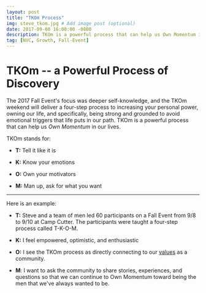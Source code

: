 ```yaml
---
layout: post
title: "TKOm Process"
img: steve_tkom.jpg # Add image post (optional)
date: 2017-09-08 16:00:00 -0800 
description: TKOm is a powerful process that can help us Own Momentum in our lives.
tag: [NVC, Growth, Fall-Event]
---
```

# TKOm -- a Powerful Process of Discovery

The 2017 Fall Event's focus was deeper self-knowledge, and the TKOm weekend will deliver a four-step process to increasing your personal power, owning our life, and specifically, being strong and grounded to avoid emotional triggers that life puts in our path. TKOm is a powerful process that can help us _Own Momentum_ in our lives.  


TKOm stands for:

* **T:** Tell it like it is

* **K:** Know your emotions

* **O:** Own your motivators

* **M:** Man up, ask for what you want

* * * 

Here is an example:

* **T:** Steve and a team of men led 60 participants on a Fall Event from 9/8 to 9/10 at Camp Cutter.  The participants were taught a four-step process called T-K-O-M.  

* **K:** I feel empowered, optimistic, and enthusiastic

* **O:** I see the TKOm process as directly connecting to our [values](https://discourse.gomomentum.org/t/momentums-values/1407/8) as a community.

* **M**: I want to ask the community to share stories, experiences, and questions so that we can continue to Own Momentum toward being the men that we've always wanted to be.